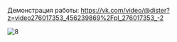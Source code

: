 Демонстрация работы: https://vk.com/video/@dister?z=video276017353_456239869%2Fpl_276017353_-2

![8](https://user-images.githubusercontent.com/90614890/145884515-fcfebc18-0189-4c8c-ba02-d86a754a1987.JPG)
